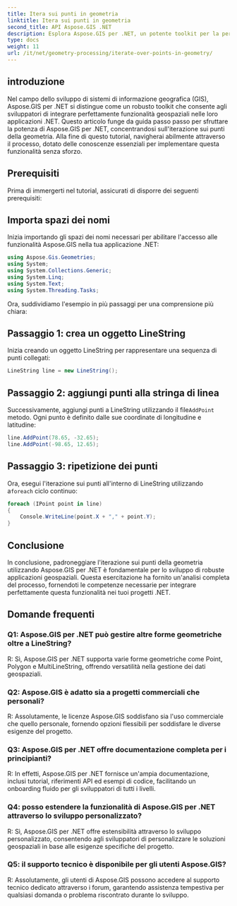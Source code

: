 ```yaml
---
title: Itera sui punti in geometria
linktitle: Itera sui punti in geometria
second_title: API Aspose.GIS .NET
description: Esplora Aspose.GIS per .NET, un potente toolkit per la perfetta integrazione delle funzionalità geospaziali nelle tue applicazioni .NET.
type: docs
weight: 11
url: /it/net/geometry-processing/iterate-over-points-in-geometry/
---
```

## introduzione

Nel campo dello sviluppo di sistemi di informazione geografica (GIS), Aspose.GIS per .NET si distingue come un robusto toolkit che consente agli sviluppatori di integrare perfettamente funzionalità geospaziali nelle loro applicazioni .NET. Questo articolo funge da guida passo passo per sfruttare la potenza di Aspose.GIS per .NET, concentrandosi sull'iterazione sui punti della geometria. Alla fine di questo tutorial, navigherai abilmente attraverso il processo, dotato delle conoscenze essenziali per implementare questa funzionalità senza sforzo.

## Prerequisiti

Prima di immergerti nel tutorial, assicurati di disporre dei seguenti prerequisiti:

## Importa spazi dei nomi

Inizia importando gli spazi dei nomi necessari per abilitare l'accesso alle funzionalità Aspose.GIS nella tua applicazione .NET:

```csharp
using Aspose.Gis.Geometries;
using System;
using System.Collections.Generic;
using System.Linq;
using System.Text;
using System.Threading.Tasks;
```

Ora, suddividiamo l'esempio in più passaggi per una comprensione più chiara:

## Passaggio 1: crea un oggetto LineString

Inizia creando un oggetto LineString per rappresentare una sequenza di punti collegati:

```csharp
LineString line = new LineString();
```

## Passaggio 2: aggiungi punti alla stringa di linea

 Successivamente, aggiungi punti a LineString utilizzando il file`AddPoint` metodo. Ogni punto è definito dalle sue coordinate di longitudine e latitudine:

```csharp
line.AddPoint(78.65, -32.65);
line.AddPoint(-98.65, 12.65);
```

## Passaggio 3: ripetizione dei punti

Ora, esegui l'iterazione sui punti all'interno di LineString utilizzando a`foreach` ciclo continuo:

```csharp
foreach (IPoint point in line)
{
    Console.WriteLine(point.X + "," + point.Y);
}
```

## Conclusione

In conclusione, padroneggiare l'iterazione sui punti della geometria utilizzando Aspose.GIS per .NET è fondamentale per lo sviluppo di robuste applicazioni geospaziali. Questa esercitazione ha fornito un'analisi completa del processo, fornendoti le competenze necessarie per integrare perfettamente questa funzionalità nei tuoi progetti .NET.

## Domande frequenti

### Q1: Aspose.GIS per .NET può gestire altre forme geometriche oltre a LineString?

R: Sì, Aspose.GIS per .NET supporta varie forme geometriche come Point, Polygon e MultiLineString, offrendo versatilità nella gestione dei dati geospaziali.

### Q2: Aspose.GIS è adatto sia a progetti commerciali che personali?

R: Assolutamente, le licenze Aspose.GIS soddisfano sia l'uso commerciale che quello personale, fornendo opzioni flessibili per soddisfare le diverse esigenze del progetto.

### Q3: Aspose.GIS per .NET offre documentazione completa per i principianti?

R: In effetti, Aspose.GIS per .NET fornisce un'ampia documentazione, inclusi tutorial, riferimenti API ed esempi di codice, facilitando un onboarding fluido per gli sviluppatori di tutti i livelli.

### Q4: posso estendere la funzionalità di Aspose.GIS per .NET attraverso lo sviluppo personalizzato?

R: Sì, Aspose.GIS per .NET offre estensibilità attraverso lo sviluppo personalizzato, consentendo agli sviluppatori di personalizzare le soluzioni geospaziali in base alle esigenze specifiche del progetto.

### Q5: il supporto tecnico è disponibile per gli utenti Aspose.GIS?

R: Assolutamente, gli utenti di Aspose.GIS possono accedere al supporto tecnico dedicato attraverso i forum, garantendo assistenza tempestiva per qualsiasi domanda o problema riscontrato durante lo sviluppo.